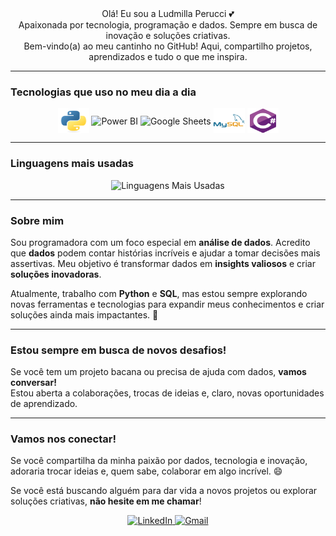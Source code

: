 <div align="center">
  Olá! Eu sou a Ludmilla Perucci 💕  
</div>

<div align="center">
  Apaixonada por tecnologia, programação e dados.
  Sempre em busca de inovação e soluções criativas. 
</div>

<div align="center">
  Bem-vindo(a) ao meu cantinho no GitHub! Aqui, compartilho projetos, aprendizados e tudo o que me inspira.
</div>

---

### Tecnologias que uso no meu dia a dia  

 
<div align="center">
  <img align="center" alt="Python" height="40" width="50" src="https://raw.githubusercontent.com/devicons/devicon/master/icons/python/python-original.svg">
  <img align="center" alt="Power BI" height="40" width="50" src="https://upload.wikimedia.org/wikipedia/commons/c/cf/New_Power_BI_Logo.svg">
  <img align="center" alt="Google Sheets" height="40" width="40" src="https://www.gstatic.com/images/branding/product/1x/sheets_2020q4_48dp.png">
  <img align="center" alt="MySQL" height="40" width="50" src="https://raw.githubusercontent.com/devicons/devicon/master/icons/mysql/mysql-original-wordmark.svg"> 
  <img align="center" alt="C#" height="40" width="50" src="https://raw.githubusercontent.com/devicons/devicon/master/icons/csharp/csharp-original.svg"> 
</div>

---

### Linguagens mais usadas  

<div align="center">
  <img src="https://github-readme-stats.vercel.app/api/top-langs/?username=LudmillaPerucci&layout=compact&langs_count=10&theme=radical&card_width=250&icon_color=FF69B4" alt="Linguagens Mais Usadas" height="140">
</div>

---

### Sobre mim  

Sou programadora com um foco especial em **análise de dados**. Acredito que **dados** podem contar histórias incríveis e ajudar a tomar decisões mais assertivas. Meu objetivo é transformar dados em **insights valiosos** e criar **soluções inovadoras**.  

Atualmente, trabalho com **Python** e **SQL**, mas estou sempre explorando novas ferramentas e tecnologias para expandir meus conhecimentos e criar soluções ainda mais impactantes. 🚀

---

### Estou sempre em busca de novos desafios!  

Se você tem um projeto bacana ou precisa de ajuda com dados, **vamos conversar!**  
Estou aberta a colaborações, trocas de ideias e, claro, novas oportunidades de aprendizado.

---

### Vamos nos conectar!  

Se você compartilha da minha paixão por dados, tecnologia e inovação, adoraria trocar ideias e, quem sabe, colaborar em algo incrível. 😄

Se você está buscando alguém para dar vida a novos projetos ou explorar soluções criativas, **não hesite em me chamar**!

<div align="center">
  <a href="https://www.linkedin.com/in/ludmilla-perucci/">
    <img src="https://img.shields.io/badge/-LinkedIn-%230077B5?style=for-the-badge&logo=linkedin&logoColor=white" alt="LinkedIn" height="30">
  </a>
  <a href="mailto:ludmillaperuccisantos@gmail.com">
    <img src="https://img.shields.io/badge/Gmail-D14836?style=for-the-badge&logo=gmail&logoColor=white" alt="Gmail" height="30">
  </a>
</div>
